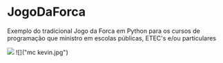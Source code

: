 # JogoDaForca
Exemplo do tradicional Jogo da Forca em Python para os cursos de programação que ministro em escolas públicas, ETEC's e/ou particulares

![](image.png)
![]("mc kevin.jpg")
